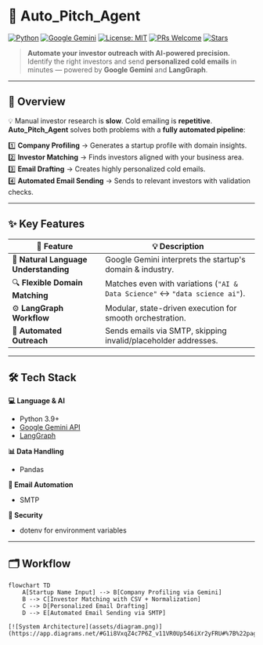# 🚀 Auto_Pitch_Agent

[![Python](https://img.shields.io/badge/Python-3.9+-3776AB?logo=python&logoColor=white)](https://www.python.org/)
[![Google Gemini](https://img.shields.io/badge/Google-Gemini-4285F4?logo=google&logoColor=white)](https://ai.google.dev/)
[![License: MIT](https://img.shields.io/badge/License-MIT-yellow.svg)](LICENSE)
[![PRs Welcome](https://img.shields.io/badge/PRs-Welcome-brightgreen.svg)](#-contributions)
[![Stars](https://img.shields.io/github/stars/your-username/Auto_Pitch_Agent?style=social)](https://github.com/your-username/Auto_Pitch_Agent/stargazers)

> **Automate your investor outreach with AI-powered precision.**  
> Identify the right investors and send **personalized cold emails** in minutes — powered by **Google Gemini** and **LangGraph**.

---

## 📌 Overview

💡 Manual investor research is **slow**. Cold emailing is **repetitive**.  
**Auto_Pitch_Agent** solves both problems with a **fully automated pipeline**:

1️⃣ **Company Profiling** → Generates a startup profile with domain insights.  
2️⃣ **Investor Matching** → Finds investors aligned with your business area.  
3️⃣ **Email Drafting** → Creates highly personalized cold emails.  
4️⃣ **Automated Email Sending** → Sends to relevant investors with validation checks.

---

## ✨ Key Features

| 🚀 Feature | 💡 Description |
|------------|----------------|
| 🧠 **Natural Language Understanding** | Google Gemini interprets the startup's domain & industry. |
| 🔍 **Flexible Domain Matching** | Matches even with variations (`"AI & Data Science"` ↔ `"data science ai"`). |
| ⚙ **LangGraph Workflow** | Modular, state-driven execution for smooth orchestration. |
| 📧 **Automated Outreach** | Sends emails via SMTP, skipping invalid/placeholder addresses. |

---

## 🛠 Tech Stack

**💻 Language & AI**  
- Python 3.9+  
- [Google Gemini API](https://ai.google.dev/)  
- [LangGraph](https://www.langchain.com/langgraph)  

**📊 Data Handling**  
- Pandas  

**📨 Email Automation**  
- SMTP  

**🔐 Security**  
- dotenv for environment variables  

---

## 🗂 Workflow

```mermaid
flowchart TD
    A[Startup Name Input] --> B[Company Profiling via Gemini]
    B --> C[Investor Matching with CSV + Normalization]
    C --> D[Personalized Email Drafting]
    D --> E[Automated Email Sending via SMTP]

[![System Architecture](assets/diagram.png)](https://app.diagrams.net/#G1i8VxqZ4c7P6Z_v11VR0Up546iXr2yFRU#%7B%22pageId%22%3A%22c3vAkTS7RXfRjgvz3a3n%22%7D)

